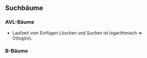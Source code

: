 Suchbäume
------------
### AVL-Bäume

- Laufzeit vom Einfügen Löschen und Suchen ist logarithmisch => O(log(n)).

### B-Bäume 
